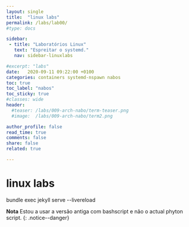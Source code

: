 ```yaml
---
layout: single
title:  "linux labs"
permalink: /labs/lab00/
#type: docs

sidebar:
 - title: "Laboratórios Linux"
   text: "Espreitar o systemd."
   nav: sidebar-linuxlabs

#excerpt: "labs"
date:   2020-09-11 09:22:00 +0100
categories: containers systemd-nspawn nabos
toc: true
toc_label: "nabos"
toc_sticky: true
#classes: wide
header:
  #teaser: /labs/009-arch-nabo/term-teaser.png
  #image:  /labs/009-arch-nabo/term2.png

author_profile: false
read_time: true
comments: false
share: false
related: true

---
```









# linux labs

bundle exec jekyll serve --livereload



**Nota** Estou a usar a versão antiga com bashscript e não o actual phyton script.
{: .notice--danger}